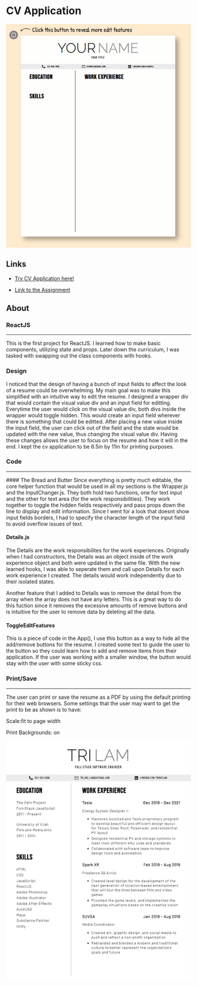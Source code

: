 # CV Application
![](https://github.com/Appletri/Appletri/blob/main/assets/cv-application.gif)
## Links
- [Try CV Application here!](https://appletri.github.io/cv-application/)

- [Link to the Assignment](https://www.theodinproject.com/lessons/node-path-javascript-cv-application)

## About
### ReactJS
<hr>
This is the first project for ReactJS. I learned how to make basic components, utilizing state and props. Later down the curriculum, I was tasked with swapping out the class components with hooks.

### Design
I noticed that the design of having a bunch of input fields to affect the look of a resume could be overwhelming. My main goal was to make this simplified with an intuitive way to edit the resume. I designed a wrapper div that would contain the visual value div and an input field for editting. Everytime the user would click on the visual value div, both divs inside the wrapper would toggle hidden. This would create an input field wherever there is something that could be editted. After placing a new value inside the input field, the user can click out of the field and the state would be updated with the new value, thus changing the visual value div. Having these changes allows the user to focus on the resume and how it will in the end. I kept the cv application to be 8.5in by 11in for printing purposes.


### Code
<hr>
#### The Bread and Butter
Since everything is pretty much editable, the core helper function that would be used in all my sections is the Wrapper.js and the InputChanger.js. They both hold two functions, one for text input and the other for text area (for the work responsibilities). They work together to toggle the hidden fields respectively and pass props down the line to display and edit information. Since I went for a look that doesnt show input fields borders, I had to specify the character length of the input field to avoid overflow issues of text.

#### Details.js
The Details are the work responsibilites for the work experiences. Originally when I had constructors, the Details was an object inside of the work experience object and both were updated in the same file. With the new learned hooks, I was able to seperate them and call upon Details for each work experience I created. The details would work independently due to their isolated states.

Another feature that I added to Details was to remove the detail from the array when the array does not have any letters. This is a great way to do this fuction since it removes the excessive amounts of remove buttons and is intuitive for the user to remove data by deleting all the data.

#### ToggleEditFeatures
This is a piece of code in the App(), I use this button as a way to hide all the add/remove buttons for the resume. I created some text to guide the user to the button so they could learn how to add and remove items from their application. If the user was working with a smaller window, the button would stay with the user with some sticky css.


### Print/Save
<hr>
The user can print or save the resume as a PDF by using the default printing for their web browsers. Some settings that the user may want to get the print to be as shown is to have: 

Scale:fit to page width 

Print Backgrounds: on

![](https://github.com/Appletri/Appletri/blob/main/assets/cv-resume-example.JPG)

